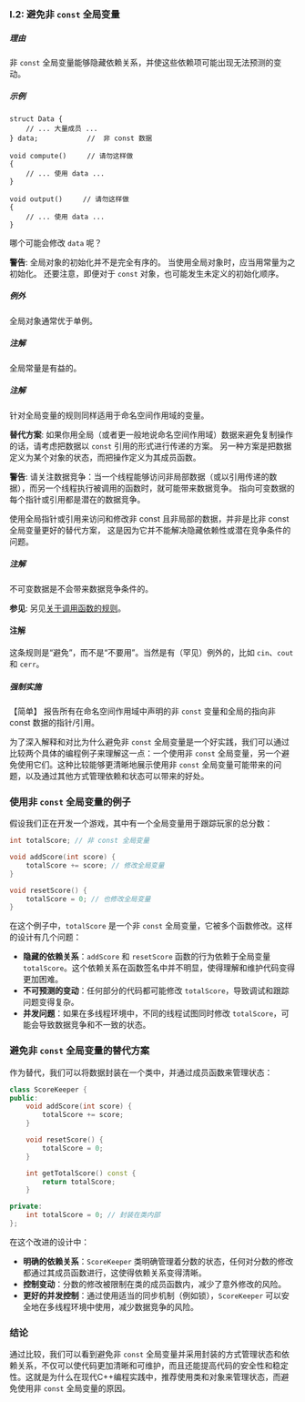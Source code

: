 

### <a name="Ri-global"></a>I.2: 避免非 `const` 全局变量

##### 理由

非 `const` 全局变量能够隐藏依赖关系，并使这些依赖项可能出现无法预测的变动。

##### 示例

    struct Data {
        // ... 大量成员 ...
    } data;            //  非 const 数据

    void compute()     // 请勿这样做
    {
        // ... 使用 data ...
    }

    void output()     // 请勿这样做
    {
        // ... 使用 data ...
    }

哪个可能会修改 `data` 呢？

**警告**: 全局对象的初始化并不是完全有序的。
当使用全局对象时，应当用常量为之初始化。
还要注意，即便对于 `const` 对象，也可能发生未定义的初始化顺序。

##### 例外

全局对象通常优于单例。

##### 注解

全局常量是有益的。

##### 注解

针对全局变量的规则同样适用于命名空间作用域的变量。

**替代方案**: 如果你用全局（或者更一般地说命名空间作用域）数据来避免复制操作的话，请考虑把数据以 `const` 引用的形式进行传递的方案。
另一种方案是把数据定义为某个对象的状态，而把操作定义为其成员函数。

**警告**: 请关注数据竞争：当一个线程能够访问非局部数据（或以引用传递的数据），而另一个线程执行被调用的函数时，就可能带来数据竞争。
指向可变数据的每个指针或引用都是潜在的数据竞争。

使用全局指针或引用来访问和修改非 const 且非局部的数据，并非是比非 const 全局变量更好的替代方案，
这是因为它并不能解决隐藏依赖性或潜在竞争条件的问题。

##### 注解

不可变数据是不会带来数据竞争条件的。

**参见**: 另见[关于调用函数的规则](#SS-call)。

#### 注解

这条规则是“避免”，而不是“不要用”。当然是有（罕见）例外的，比如 `cin`、`cout` 和 `cerr`。

##### 强制实施

【简单】 报告所有在命名空间作用域中声明的非 `const` 变量和全局的指向非 const 数据的指针/引用。





为了深入解释和对比为什么避免非 `const` 全局变量是一个好实践，我们可以通过比较两个具体的编程例子来理解这一点：一个使用非 `const` 全局变量，另一个避免使用它们。这种比较能够更清晰地展示使用非 `const` 全局变量可能带来的问题，以及通过其他方式管理依赖和状态可以带来的好处。

### 使用非 `const` 全局变量的例子

假设我们正在开发一个游戏，其中有一个全局变量用于跟踪玩家的总分数：

```cpp
int totalScore; // 非 const 全局变量

void addScore(int score) {
    totalScore += score; // 修改全局变量
}

void resetScore() {
    totalScore = 0; // 也修改全局变量
}
```

在这个例子中，`totalScore` 是一个非 `const` 全局变量，它被多个函数修改。这样的设计有几个问题：

- **隐藏的依赖关系**：`addScore` 和 `resetScore` 函数的行为依赖于全局变量 `totalScore`。这个依赖关系在函数签名中并不明显，使得理解和维护代码变得更加困难。
- **不可预测的变动**：任何部分的代码都可能修改 `totalScore`，导致调试和跟踪问题变得复杂。
- **并发问题**：如果在多线程环境中，不同的线程试图同时修改 `totalScore`，可能会导致数据竞争和不一致的状态。

### 避免非 `const` 全局变量的替代方案

作为替代，我们可以将数据封装在一个类中，并通过成员函数来管理状态：

```cpp
class ScoreKeeper {
public:
    void addScore(int score) {
        totalScore += score;
    }

    void resetScore() {
        totalScore = 0;
    }

    int getTotalScore() const {
        return totalScore;
    }

private:
    int totalScore = 0; // 封装在类内部
};
```

在这个改进的设计中：

- **明确的依赖关系**：`ScoreKeeper` 类明确管理着分数的状态，任何对分数的修改都通过其成员函数进行，这使得依赖关系变得清晰。
- **控制变动**：分数的修改被限制在类的成员函数内，减少了意外修改的风险。
- **更好的并发控制**：通过使用适当的同步机制（例如锁），`ScoreKeeper` 可以安全地在多线程环境中使用，减少数据竞争的风险。

### 结论

通过比较，我们可以看到避免非 `const` 全局变量并采用封装的方式管理状态和依赖关系，不仅可以使代码更加清晰和可维护，而且还能提高代码的安全性和稳定性。这就是为什么在现代C++编程实践中，推荐使用类和对象来管理状态，而避免使用非 `const` 全局变量的原因。